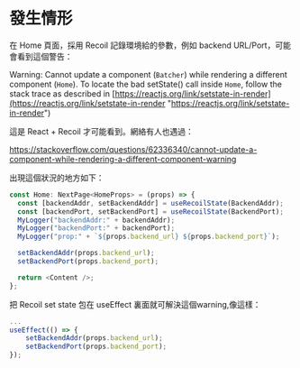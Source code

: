 # 發生情形

在 Home 頁面，採用 Recoil 記錄環境給的參數，例如 backend URL/Port，可能會看到這個警告： 

Warning: Cannot update a component (`Batcher`) while rendering a different component (`Home`). To locate the bad setState() call inside `Home`, follow the stack trace as described in [https://reactjs.org/link/setstate-in-render](https://reactjs.org/link/setstate-in-render "https://reactjs.org/link/setstate-in-render")	

這是 React + Recoil 才可能看到。網絡有人也遇過：

https://stackoverflow.com/questions/62336340/cannot-update-a-component-while-rendering-a-different-component-warning

出現這個狀況的地方如下：

```ts
const Home: NextPage<HomeProps> = (props) => {
  const [backendAddr, setBackendAddr] = useRecoilState(BackendAddr);
  const [backendPort, setBackendPort] = useRecoilState(BackendPort);
  MyLogger("backendAddr:" + backendAddr);
  MyLogger("backendPort:" + backendPort);
  MyLogger("prop:" + `${props.backend_url} ${props.backend_port}`);

  setBackendAddr(props.backend_url);
  setBackendPort(props.backend_port);

  return <Content />;
};
```

把 Recoil set state 包在 useEffect 裏面就可解決這個warning,像這樣：

```ts
...
useEffect(() => {
	setBackendAddr(props.backend_url);
	setBackendPort(props.backend_port);
});

```